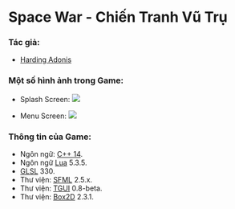 # Space War - Chiến Tranh Vũ Trụ

### Tác giả:
   * [Harding Adonis](https://www.facebook.com/adonis.harding)


### Một số hình ảnh trong Game:
   * Splash Screen:
	![](https://github.com/hardingadonis/Space-War/blob/master/Screenshot/SplashScreen.jpg?raw=true)

   * Menu Screen:
    ![](https://github.com/hardingadonis/Space-War/blob/master/Screenshot/MenuScreen.jpg?raw=true)

### Thông tin của Game:
   * Ngôn ngữ: [C++ 14](https://en.wikipedia.org/wiki/C%2B%2B14).
   * Ngôn ngữ [Lua](https://vi.wikipedia.org/wiki/Lua) 5.3.5.
   * [GLSL](https://en.wikipedia.org/wiki/OpenGL_Shading_Language) 330.
   * Thư viện: [SFML](https://www.sfml-dev.org/) 2.5.x.
   * Thư viện: [TGUI](https://tgui.eu/) 0.8-beta.
   * Thư viện: [Box2D](https://box2d.org/) 2.3.1.
